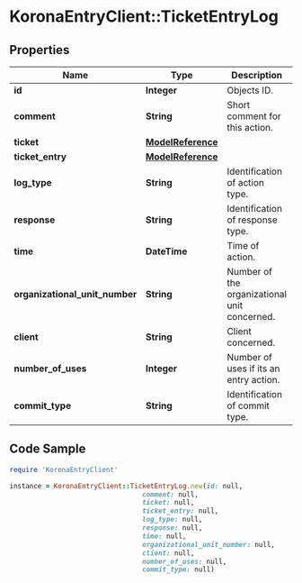 # KoronaEntryClient::TicketEntryLog

## Properties

Name | Type | Description | Notes
------------ | ------------- | ------------- | -------------
**id** | **Integer** | Objects ID. | [optional] 
**comment** | **String** | Short comment for this action. | [optional] 
**ticket** | [**ModelReference**](ModelReference.md) |  | [optional] 
**ticket_entry** | [**ModelReference**](ModelReference.md) |  | [optional] 
**log_type** | **String** | Identification of action type. | [optional] 
**response** | **String** | Identification of response type. | [optional] 
**time** | **DateTime** | Time of action. | [optional] 
**organizational_unit_number** | **String** | Number of the organizational unit concerned. | [optional] 
**client** | **String** | Client concerned. | [optional] 
**number_of_uses** | **Integer** | Number of uses if its an entry action. | [optional] 
**commit_type** | **String** | Identification of commit type. | [optional] 

## Code Sample

```ruby
require 'KoronaEntryClient'

instance = KoronaEntryClient::TicketEntryLog.new(id: null,
                                 comment: null,
                                 ticket: null,
                                 ticket_entry: null,
                                 log_type: null,
                                 response: null,
                                 time: null,
                                 organizational_unit_number: null,
                                 client: null,
                                 number_of_uses: null,
                                 commit_type: null)
```


